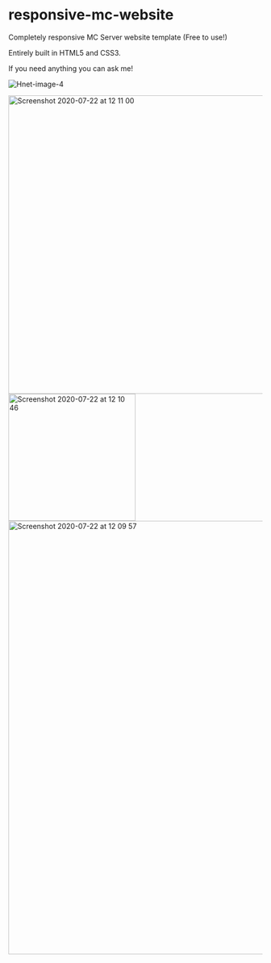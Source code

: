 # responsive-mc-website
Completely responsive MC Server website template (Free to use!)


Entirely built in HTML5 and CSS3.

If you need anything you can ask me!

![Hnet-image-4](https://user-images.githubusercontent.com/54186558/88119294-50530980-cbc0-11ea-8c86-f6449d03a1c0.gif)




<img width="592" align="left" alt="Screenshot 2020-07-22 at 12 11 00" src="https://user-images.githubusercontent.com/54186558/88164516-85894700-cc14-11ea-9772-d39f04ea2b10.png"><img width="252" align="left" alt="Screenshot 2020-07-22 at 12 10 46" src="https://user-images.githubusercontent.com/54186558/88164530-8c17be80-cc14-11ea-88a3-9b2fa6c942ee.png"> <img width="860" align="left" alt="Screenshot 2020-07-22 at 12 09 57" src="https://user-images.githubusercontent.com/54186558/88164889-152ef580-cc15-11ea-8007-aed5518e1d4f.png">
